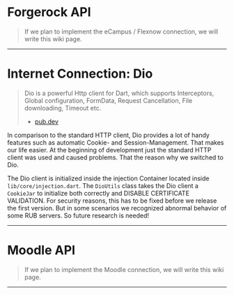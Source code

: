 # Forgerock API
 
> If we plan to implement the eCampus / Flexnow connection, we will write this wiki page.

---

# Internet Connection: Dio

> Dio is a powerful Http client for Dart, which supports Interceptors, Global configuration, FormData, Request Cancellation, File downloading, Timeout etc.
>
> - [pub.dev](https://pub.dev/packages/dio)

In comparison to the standard HTTP client, Dio provides a lot of handy features such
as automatic Cookie- and Session-Management. That makes our life easier. At the beginning
of development just the standard HTTP client was used and caused problems. That the reason
why we switched to Dio.

The Dio client is initialized inside the injection Container located inside `lib/core/injection.dart`. The `DioUtils` class takes the Dio client a `CookieJar` to initialize
both correctly and DISABLE CERTIFICATE VALIDATION. For security reasons, this has to be
fixed before we release the first version. But in some scenarios we recognized abnormal  behavior of some RUB servers. So future research is needed!

---

# Moodle API

> If we plan to implement the Moodle connection, we will write this wiki page.

---

